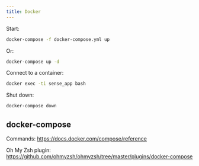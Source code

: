 ```yaml
---
title: Docker
---
```


Start:
```bash
docker-compose -f docker-compose.yml up
```
Or:
```bash
docker-compose up -d
```

Connect to a container:
```bash
docker exec -ti sense_app bash
```

Shut down:
```bash
docker-compose down
```


## docker-compose

Commands: https://docs.docker.com/compose/reference

Oh My Zsh plugin: https://github.com/ohmyzsh/ohmyzsh/tree/master/plugins/docker-compose
